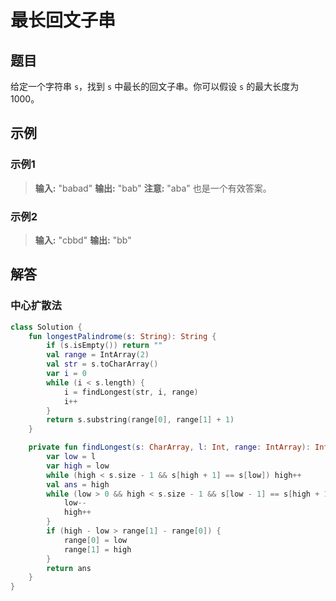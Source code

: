 # 最长回文子串

## 题目

给定一个字符串 `s`，找到 `s` 中最长的回文子串。你可以假设 `s` 的最大长度为 1000。

## 示例

### 示例1

> **输入:** "babad"
> **输出:** "bab"
> **注意:** "aba" 也是一个有效答案。

### 示例2

> **输入:** "cbbd"
> **输出:** "bb"

## 解答

### 中心扩散法

```kotlin
class Solution {
    fun longestPalindrome(s: String): String {
        if (s.isEmpty()) return ""
        val range = IntArray(2)
        val str = s.toCharArray()
        var i = 0
        while (i < s.length) {
            i = findLongest(str, i, range)
            i++
        }
        return s.substring(range[0], range[1] + 1)
    }

    private fun findLongest(s: CharArray, l: Int, range: IntArray): Int {
        var low = l
        var high = low
        while (high < s.size - 1 && s[high + 1] == s[low]) high++
        val ans = high
        while (low > 0 && high < s.size - 1 && s[low - 1] == s[high + 1]) {
            low--
            high++
        }
        if (high - low > range[1] - range[0]) {
            range[0] = low
            range[1] = high
        }
        return ans
    }
}
```

